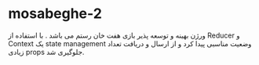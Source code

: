 # mosabeghe-2
 ورژن بهینه و توسعه پذیر بازی هفت خان رستم می باشد . با استفاده از Reducer و Context یک state management وضعیت مناسبی پیدا کرد و از ارسال و دریافت تعداد زیادی props جلوگیری شد.
